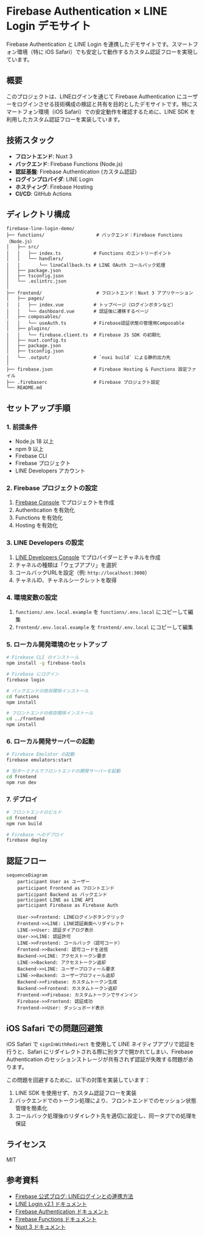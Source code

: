 # Firebase Authentication × LINE Login デモサイト

Firebase Authentication と LINE Login を連携したデモサイトです。スマートフォン環境（特に iOS Safari）でも安定して動作するカスタム認証フローを実現しています。

## 概要

このプロジェクトは、LINEログインを通じて Firebase Authentication にユーザーをログインさせる技術構成の検証と共有を目的としたデモサイトです。特にスマートフォン環境（iOS Safari）での安定動作を確認するために、LINE SDK を利用したカスタム認証フローを実装しています。

## 技術スタック

- **フロントエンド**: Nuxt 3
- **バックエンド**: Firebase Functions (Node.js)
- **認証基盤**: Firebase Authentication (カスタム認証)
- **ログインプロバイダ**: LINE Login
- **ホスティング**: Firebase Hosting
- **CI/CD**: GitHub Actions

## ディレクトリ構成

```
firebase-line-login-demo/
├── functions/                   # バックエンド：Firebase Functions（Node.js）
│   ├── src/
│   │   ├── index.ts            # Functions のエントリーポイント
│   │   └── handlers/
│   │       └── lineCallback.ts # LINE OAuth コールバック処理
│   ├── package.json
│   ├── tsconfig.json
│   └── .eslintrc.json
│
├── frontend/                    # フロントエンド：Nuxt 3 アプリケーション
│   ├── pages/
│   │   ├── index.vue           # トップページ（ログインボタンなど）
│   │   └── dashboard.vue       # 認証後に遷移するページ
│   ├── composables/
│   │   └── useAuth.ts          # Firebase認証状態の管理用Composable
│   ├── plugins/
│   │   └── firebase.client.ts  # Firebase JS SDK の初期化
│   ├── nuxt.config.ts
│   ├── package.json
│   ├── tsconfig.json
│   └── .output/                # `nuxi build` による静的出力先
│
├── firebase.json               # Firebase Hosting & Functions 設定ファイル
├── .firebaserc                 # Firebase プロジェクト設定
└── README.md
```

## セットアップ手順

### 1. 前提条件

- Node.js 18 以上
- npm 9 以上
- Firebase CLI
- Firebase プロジェクト
- LINE Developers アカウント

### 2. Firebase プロジェクトの設定

1. [Firebase Console](https://console.firebase.google.com/) でプロジェクトを作成
2. Authentication を有効化
3. Functions を有効化
4. Hosting を有効化

### 3. LINE Developers の設定

1. [LINE Developers Console](https://developers.line.biz/console/) でプロバイダーとチャネルを作成
2. チャネルの種類は「ウェブアプリ」を選択
3. コールバックURLを設定（例: `http://localhost:3000`）
4. チャネルID、チャネルシークレットを取得

### 4. 環境変数の設定

1. `functions/.env.local.example` を `functions/.env.local` にコピーして編集
2. `frontend/.env.local.example` を `frontend/.env.local` にコピーして編集

### 5. ローカル開発環境のセットアップ

```bash
# Firebase CLI のインストール
npm install -g firebase-tools

# Firebase にログイン
firebase login

# バックエンドの依存関係インストール
cd functions
npm install

# フロントエンドの依存関係インストール
cd ../frontend
npm install
```

### 6. ローカル開発サーバーの起動

```bash
# Firebase Emulator の起動
firebase emulators:start

# 別ターミナルでフロントエンドの開発サーバーを起動
cd frontend
npm run dev
```

### 7. デプロイ

```bash
# フロントエンドのビルド
cd frontend
npm run build

# Firebase へのデプロイ
firebase deploy
```

## 認証フロー

```mermaid
sequenceDiagram
    participant User as ユーザー
    participant Frontend as フロントエンド
    participant Backend as バックエンド
    participant LINE as LINE API
    participant Firebase as Firebase Auth

    User->>Frontend: LINEログインボタンクリック
    Frontend->>LINE: LINE認証画面へリダイレクト
    LINE->>User: 認証ダイアログ表示
    User->>LINE: 認証許可
    LINE->>Frontend: コールバック（認可コード）
    Frontend->>Backend: 認可コードを送信
    Backend->>LINE: アクセストークン要求
    LINE->>Backend: アクセストークン返却
    Backend->>LINE: ユーザープロフィール要求
    LINE->>Backend: ユーザープロフィール返却
    Backend->>Firebase: カスタムトークン生成
    Backend->>Frontend: カスタムトークン返却
    Frontend->>Firebase: カスタムトークンでサインイン
    Firebase->>Frontend: 認証成功
    Frontend->>User: ダッシュボード表示
```

## iOS Safari での問題回避策

iOS Safari で `signInWithRedirect` を使用して LINE ネイティブアプリで認証を行うと、Safari にリダイレクトされる際に別タブで開かれてしまい、Firebase Authentication のセッションストレージが共有されず認証が失敗する問題があります。

この問題を回避するために、以下の対策を実装しています：

1. LINE SDK を使用せず、カスタム認証フローを実装
2. バックエンドでのトークン処理により、フロントエンドでのセッション状態管理を簡素化
3. コールバック処理後のリダイレクト先を適切に設定し、同一タブでの処理を保証

## ライセンス

MIT

## 参考資料

- [Firebase 公式ブログ: LINEログインとの連携方法](https://developers-jp.googleblog.com/2016/11/authenticate-your-firebase-users-with-line-login.html)
- [LINE Login v2.1 ドキュメント](https://developers.line.biz/ja/docs/line-login/)
- [Firebase Authentication ドキュメント](https://firebase.google.com/docs/auth)
- [Firebase Functions ドキュメント](https://firebase.google.com/docs/functions)
- [Nuxt 3 ドキュメント](https://nuxt.com/docs)